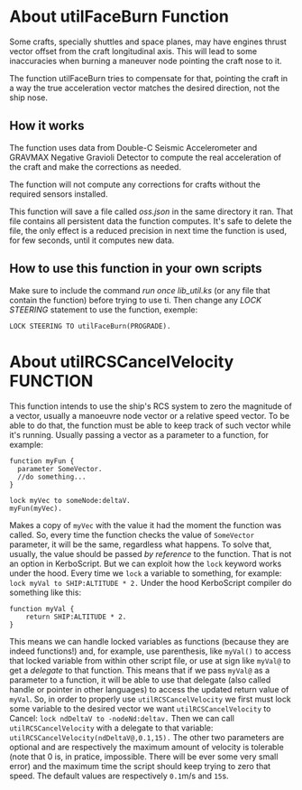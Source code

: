 About utilFaceBurn Function
===========================

Some crafts, specially shuttles and space planes, may have engines thrust vector offset from the craft longitudinal axis. This will lead to some inaccuracies when burning a maneuver node pointing the craft nose to it.

The function utilFaceBurn tries to compensate for that, pointing the craft in a way the true acceleration vector matches the desired direction, not the ship nose. 

How it works
------------

The function uses data from Double-C Seismic Accelerometer and GRAVMAX Negative Gravioli Detector to compute the real acceleration of the craft and make the corrections as needed. 

The function will not compute any corrections for crafts without the required sensors installed. 

This function will save a file called *oss.json* in the same directory it ran. That file contains all persistent data the function computes. It's safe to delete the file, the only effect is a reduced precision in next time the function is used, for few seconds, until it computes new data.

How to use this function in your own scripts
--------------------------------------------

Make sure to include the command *run once lib_util.ks* (or any file that contain the function) before trying to use ti.
Then change any *LOCK STEERING* statement to use the function, exemple:

	LOCK STEERING TO utilFaceBurn(PROGRADE).

About utilRCSCancelVelocity FUNCTION
====================================

This function intends to use the ship's RCS system to zero the magnitude of a vector, usually a manoeuvre node vector or a relative speed vector.
To be able to do that, the function must be able to keep track of such vector while it's running. Usually passing a vector as a parameter to a function, for example:
```
function myFun {
  parameter SomeVector.
  //do something...
}

lock myVec to someNode:deltaV.
myFun(myVec).
```
Makes a copy of `myVec` with the value it had the moment the function was called. So, every time the function checks the value of `SomeVector` parameter, it will be the same, regardless what happens. 
To solve that, usually, the value should be passed *by reference* to the function. That is not an option in KerboScript.
But we can exploit how the `lock` keyword works under the hood. Every time we `lock` a variable to something, for example:
`lock myVal to SHIP:ALTITUDE * 2.`
Under the hood KerboScript compiler do something like this:
```
function myVal {
    return SHIP:ALTITUDE * 2.
}
```
This means we can handle locked variables as functions (because they are indeed functions!) and, for example, use parenthesis, like `myVal()` to access that locked variable from within other script file, or use at sign like `myVal@` to get a *delegate* to that function.
This means that if we pass `myVal@` as a parameter to a function, it will be able to use that delegate (also called handle or pointer in other languages) to access the updated return value of `myVal`.
So, in order to properly use `utilRCSCancelVelocity` we first must lock some variable to the desired vector we want `utilRCSCancelVelocity` to Cancel:
`lock ndDeltaV to -nodeNd:deltav.`
Then we can call `utilRCSCancelVelocity` with a delegate to that variable:
`utilRCSCancelVelocity(ndDeltaV@,0.1,15).`
The other two parameters are optional and are respectively the maximum amount of velocity is tolerable (note that 0 is, in pratice, impossible. There will be ever some very small error) and the maximum time the script should keep trying to zero that speed. The default values are respectively `0.1`m/s and `15`s.
